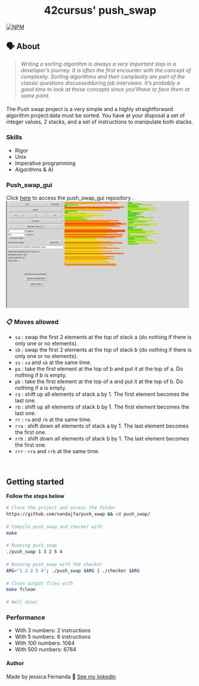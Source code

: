 <h1 align="center">
	42cursus' push_swap
 </h1>
 
 [![NPM](https://img.shields.io/npm/l/react)](https://github.com/nandajfa/push_swap/blob/main/LICENSE)
 
   ## 🗣️ About

> _Writing a sorting algorithm is always a very important step in a developer’s journey. It is often the first encounter with the concept of complexity. Sorting algorithms and their complexity are part of the classic questions discussedduring job interviews. It’s probably a good time to look at these concepts since you’llhave to face them at some point._

#### 

The Push swap project is a very simple and a highly straightforward algorithm project:data must be sorted.
You have at your disposal a set of integer values, 2 stacks, and a set of instructions to manipulate both stacks.

### Skills

* Rigor
* Unix
* Imperative programming
* Algorithms & AI

### Push_swap_gui

Click [here](https://github.com/elijahkash/push_swap_gui) to access the push_swap_gui repository .
![alt text](./Images/gui.png)

### 📋 Moves allowed 

- `sa` : swap the first 2 elements at the top of stack a (do nothing if there is only one or no elements).
- `sb` : swap the first 2 elements at the top of stack b (do nothing if there is only one or no elements).
- `ss` : `sa` and `sb` at the same time.
- `pa` : take the first element at the top of b and put it at the top of a. Do
nothing if b is empty.
- `pb` : take the first element at the top of a and put it at the top of b. Do
nothing if a is empty.
- `ra` : shift up all elements of stack a by 1. The first element becomes
the last one.
- `rb` : shift up all elements of stack b by 1. The first element becomes the last one.
- `rr` : `ra` and `rb` at the same time.
- `rra` : shift down all elements of stack a by 1. The last element becomes the first one.
- `rrb` : shift down all elements of stack b by 1. The last element becomes the first one.
- `rrr` : `rra` and `rrb` at the same time.
<br />

## Getting started
**Follow the steps below**
```bash
# Clone the project and access the folder
https://github.com/nandajfa/push_swap && cd push_swap/

# Compile push_swap and checker with
make

# Running push_swap
./push_swap 1 3 2 5 4

# Running push_swap with the checker
ARG="1 3 2 5 4"; ./push_swap $ARG | ./checker $ARG

# Clean output files with
make fclean

# Well done!
```

### Performance

* With 3 numbers: 2 instructions
* With 5 numbers: 6 instructions
* With 100 numbers: 1084
* With 500 numbers: 6784

 #### Author

Made by jessica Fernanda 👋 [See my linkedin](https://www.linkedin.com/in/jessica-fernanda-106651205)
